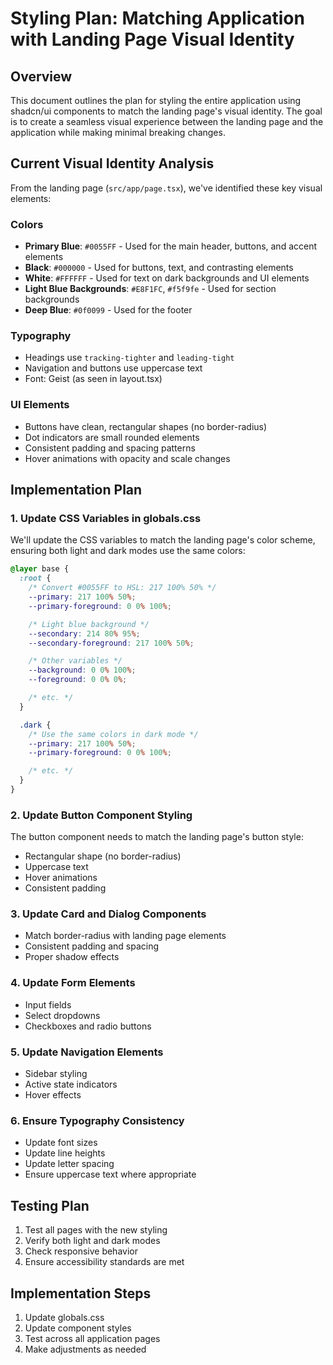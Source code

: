 # Styling Plan: Matching Application with Landing Page Visual Identity

## Overview

This document outlines the plan for styling the entire application using shadcn/ui components to match the landing page's visual identity. The goal is to create a seamless visual experience between the landing page and the application while making minimal breaking changes.

## Current Visual Identity Analysis

From the landing page (`src/app/page.tsx`), we've identified these key visual elements:

### Colors

- **Primary Blue**: `#0055FF` - Used for the main header, buttons, and accent elements
- **Black**: `#000000` - Used for buttons, text, and contrasting elements
- **White**: `#FFFFFF` - Used for text on dark backgrounds and UI elements
- **Light Blue Backgrounds**: `#E8F1FC`, `#f5f9fe` - Used for section backgrounds
- **Deep Blue**: `#0f0099` - Used for the footer

### Typography

- Headings use `tracking-tighter` and `leading-tight`
- Navigation and buttons use uppercase text
- Font: Geist (as seen in layout.tsx)

### UI Elements

- Buttons have clean, rectangular shapes (no border-radius)
- Dot indicators are small rounded elements
- Consistent padding and spacing patterns
- Hover animations with opacity and scale changes

## Implementation Plan

### 1. Update CSS Variables in globals.css

We'll update the CSS variables to match the landing page's color scheme, ensuring both light and dark modes use the same colors:

```css
@layer base {
  :root {
    /* Convert #0055FF to HSL: 217 100% 50% */
    --primary: 217 100% 50%;
    --primary-foreground: 0 0% 100%;

    /* Light blue background */
    --secondary: 214 80% 95%;
    --secondary-foreground: 217 100% 50%;

    /* Other variables */
    --background: 0 0% 100%;
    --foreground: 0 0% 0%;

    /* etc. */
  }

  .dark {
    /* Use the same colors in dark mode */
    --primary: 217 100% 50%;
    --primary-foreground: 0 0% 100%;

    /* etc. */
  }
}
```

### 2. Update Button Component Styling

The button component needs to match the landing page's button style:

- Rectangular shape (no border-radius)
- Uppercase text
- Hover animations
- Consistent padding

### 3. Update Card and Dialog Components

- Match border-radius with landing page elements
- Consistent padding and spacing
- Proper shadow effects

### 4. Update Form Elements

- Input fields
- Select dropdowns
- Checkboxes and radio buttons

### 5. Update Navigation Elements

- Sidebar styling
- Active state indicators
- Hover effects

### 6. Ensure Typography Consistency

- Update font sizes
- Update line heights
- Update letter spacing
- Ensure uppercase text where appropriate

## Testing Plan

1. Test all pages with the new styling
2. Verify both light and dark modes
3. Check responsive behavior
4. Ensure accessibility standards are met

## Implementation Steps

1. Update globals.css
2. Update component styles
3. Test across all application pages
4. Make adjustments as needed
